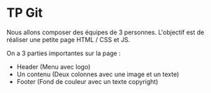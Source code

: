 # TP Git

Nous allons composer des équipes de 3 personnes. L'objectif est de réaliser une petite page HTML / CSS et JS.

On a 3 parties importantes sur la page :

- Header (Menu avec logo)
- Un contenu (Deux colonnes avec une image et un texte)
- Footer (Fond de couleur avec un texte copyright)


